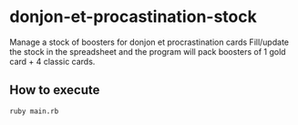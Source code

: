 # donjon-et-procastination-stock

Manage a stock of boosters for donjon et procrastination cards
Fill/update the stock in the spreadsheet and the program will pack boosters of 1 gold card + 4 classic cards.

## How to execute
```
ruby main.rb
```
